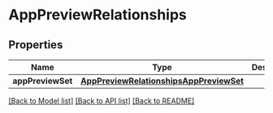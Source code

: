 # AppPreviewRelationships

## Properties
Name | Type | Description | Notes
------------ | ------------- | ------------- | -------------
**appPreviewSet** | [**AppPreviewRelationshipsAppPreviewSet**](AppPreviewRelationshipsAppPreviewSet.md) |  | [optional] 

[[Back to Model list]](../README.md#documentation-for-models) [[Back to API list]](../README.md#documentation-for-api-endpoints) [[Back to README]](../README.md)


